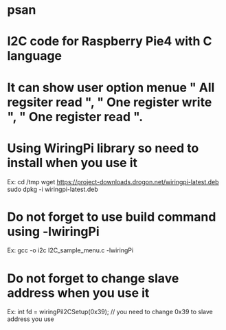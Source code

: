 # psan
# I2C code for Raspberry Pie4 with C language
# It can show user option menue " All regsiter read ", " One register write ", " One register read ". 
# Using WiringPi library so need to install when you use it
Ex: 
cd /tmp
wget https://project-downloads.drogon.net/wiringpi-latest.deb
sudo dpkg -i wiringpi-latest.deb
# Do not forget to use build command using -lwiringPi
Ex:
gcc -o i2c I2C_sample_menu.c -lwiringPi
# Do not forget to change slave address when you use it
Ex: 
int fd = wiringPiI2CSetup(0x39);
// you need to change 0x39 to slave address you use 

